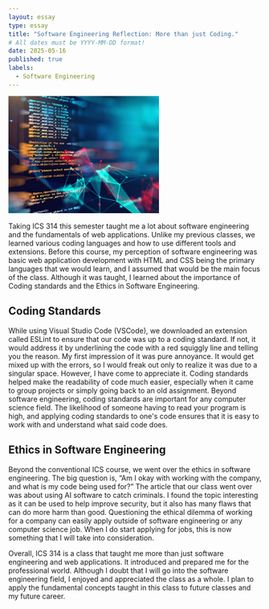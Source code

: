 ```yaml
---
layout: essay
type: essay
title: "Software Engineering Reflection: More than just Coding."
# All dates must be YYYY-MM-DD format!
date: 2025-05-16
published: true
labels:
  - Software Engineering
---
```


<img width="300px" class="rounded float-start pe-4" src="../img/pic.png">

Taking ICS 314 this semester taught me a lot about software engineering and the fundamentals of web applications. Unlike my previous classes, we learned various coding languages and how to use different tools and extensions. Before this course, my perception of software engineering was basic web application development with HTML and CSS being the primary languages that we would learn, and I assumed that would be the main focus of the class. Although it was taught, I learned about the importance of Coding standards and the Ethics in Software Engineering. 

## Coding Standards

While using Visual Studio Code (VSCode), we downloaded an extension called ESLint to ensure that our code was up to a coding standard. If not, it would address it by underlining the code with a red squiggly line and telling you the reason. My first impression of it was pure annoyance. It would get mixed up with the errors, so I would freak out only to realize it was due to a singular space. However, I have come to appreciate it. Coding standards helped make the readability of code much easier, especially when it came to group projects or simply going back to an old assignment. Beyond software engineering, coding standards are important for any computer science field. The likelihood of someone having to read your program is high, and applying coding standards to one's code ensures that it is easy to work with and understand what said code does. 

## Ethics in Software Engineering

Beyond the conventional ICS course, we went over the ethics in software engineering. The big question is, “Am I okay with working with the company, and what is my code being used for?” The article that our class went over was about using AI software to catch criminals. I found the topic interesting as it can be used to help improve security, but it also has many flaws that can do more harm than good. Questioning the ethical dilemma of working for a company can easily apply outside of software engineering or any computer science job. When I do start applying for jobs, this is now something that I will take into consideration. 

Overall, ICS 314 is a class that taught me more than just software engineering and web applications. It introduced and prepared me for the professional world. Although I doubt that I will go into the software engineering field, I enjoyed and appreciated the class as a whole. I plan to apply the fundamental concepts taught in this class to future classes and my future career.
